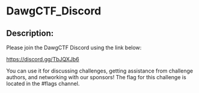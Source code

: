 
# DawgCTF_Discord
## Description:
Please join the DawgCTF Discord using the link below:

https://discord.gg/TbJQXJb6

You can use it for discussing challenges, getting assistance from challenge authors, and networking with our sponsors! The flag for this challenge is located in the #flags channel.

